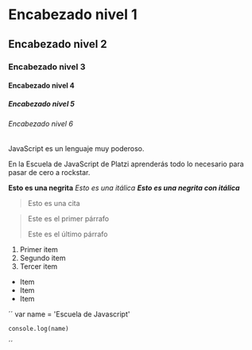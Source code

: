 # Encabezado nivel 1
## Encabezado nivel 2
### Encabezado nivel 3
#### Encabezado nivel 4
##### Encabezado nivel 5
###### Encabezado nivel 6

JavaScript es un lenguaje muy poderoso.

En la Escuela de JavaScript de Platzi aprenderás todo lo necesario para pasar de cero a rockstar.

**Esto es una negrita**
*Esto es una itálica*
**_Esto es una negrita con itálica_**

> Esto es una cita

> Este es el primer párrafo
 >
  > Este es el último párrafo

1. Primer item
2. Segundo item
3. Tercer item

* Item
* Item
* Item

´´
    var name = 'Escuela de Javascript'

    console.log(name)
´´
